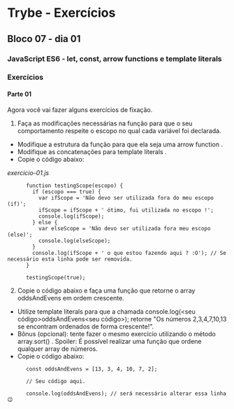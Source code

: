 # Trybe - Exercícios
## Bloco 07 - dia 01
### JavaScript ES6 - let, const, arrow functions e template literals

### Exercícios

#### Parte 01

Agora você vai fazer alguns exercícios de fixação.

1. Faça as modificações necessárias na função para que o seu comportamento respeite o escopo no qual cada variável foi declarada.
  - Modifique a estrutura da função para que ela seja uma arrow function .
  - Modifique as concatenações para template literals .
  - Copie o código abaixo:

_exercicio-01.js_
```
      function testingScope(escopo) {
        if (escopo === true) {
          var ifScope = 'Não devo ser utilizada fora do meu escopo (if)';
          ifScope = ifScope + ' ótimo, fui utilizada no escopo !';
          console.log(ifScope);
        } else {
          var elseScope = 'Não devo ser utilizada fora meu escopo (else)';
          console.log(elseScope);
        }
        console.log(ifScope + ' o que estou fazendo aqui ? :O'); // Se necessário esta linha pode ser removida.
      }

      testingScope(true);
```

2. Copie o código abaixo e faça uma função que retorne o array oddsAndEvens em ordem crescente.
  - Utilize template literals para que a chamada console.log(<seu código>oddsAndEvens<seu código>); retorne "Os números 2,3,4,7,10,13 se encontram ordenados de forma crescente!".
  - Bônus (opcional): tente fazer o mesmo exercício utilizando o método array.sort() . Spoiler: É possível realizar uma função que ordene qualquer array de números.
  - Copie o código abaixo:

```
      const oddsAndEvens = [13, 3, 4, 10, 7, 2];

      // Seu código aqui.

      console.log(oddsAndEvens); // será necessário alterar essa linha 😉
```